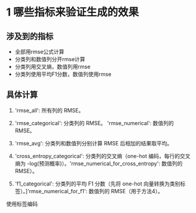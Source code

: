 # 1 哪些指标来验证生成的效果

## 涉及到的指标

- 全部用rmse公式计算
- 分类列和数值列分开rmse计算
- 分类列用交叉熵，数值列用rmse
- 分类列使用平均F1分数，数值列使用rmse

## 具体计算

1. 'rmse_all': 所有列的 RMSE。
2. 'rmse_categorical': 分类列的 RMSE。 'rmse_numerical': 数值列的 RMSE。

3. 'rmse_avg': 分类列和数值列分别计算 RMSE 后相加的结果取平均。
4. 'cross_entropy_categorical': 分类列的交叉熵（one-hot 编码，每行的交叉熵为 -log(预测概率)）。'rmse_numerical_for_cross_entropy': 数值列的 RMSE）。
5. 'f1_categorical': 分类列的平均 F1 分数（先将 one-hot 向量转换为类别标签）。]'rmse_numerical_for_f1': 数值列的 RMSE（用于方法4）。

使用标签编码



